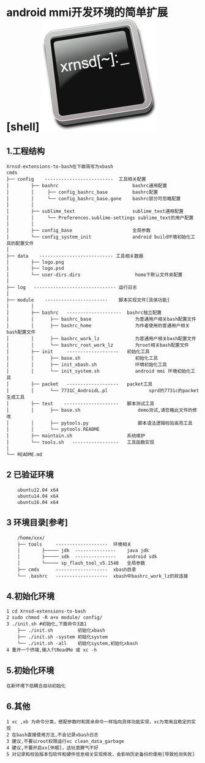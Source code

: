 android mmi开发环境的简单扩展[shell]
![Logo](data/logo.png)
=====
1.工程结构
----------
    Xrnsd-extensions-to-bash在下面简写为xbash
    cmds
    ├── config    -------------------------  工具相关配置
    │        ├── bashrc                           bashrc通用配置
    │        │     ├── config_bashrc_base         bashrc配置
    │        │     └── config_bashrc_base.gone    bashrc部分可忽略配置
    │        │
    │        ├── sublime_text                     sublime_text通用配置
    │        │     └── Preferences.sublime-settings sublime_text的用户配置
    │        │
    │        ├── config_base                      全局参数
    │        └── config_system_init               android build环境初始化工具的配置文件
    │
    ├── data    --------------------------- 工具相关数据
    │        ├── logo.png
    │        ├── logo.psd
    │        └── user-dirs.dirs                    home下默认文件夹配置
    │
    ├── log   ------------------------------ 运行日志
    │
    ├── module    -----------------------    脚本实现文件[具体功能]
    │        │
    │        ├── bashrc   --------------------  bashrc独立配置
    │        │      ├── bashrc_base                为普通用户相关bash配置文件
    │        │      ├── bashrc_home                为作者使用的普通用户相关bash配置文件
    │        │      ├── bashrc_work_lz             为普通用户相关bash配置文件
    │        │      └── bashrc_root_work_lz        为root相关bash配置文件
    │        ├── init     -------------------   初始化工具
    │        │      ├── base.sh                    初始化工具
    │        │      ├── init_xbash.sh              环境初始化工具
    │        │      └── init_system.sh             android mmi 环境初始化工具
    │        ├── packet   -------------------   packet工具
    │        │      └── 7731C_AndroidL.pl               sprd的7731c的packet生成工具
    │        ├── test    --------------------   脚本测试工具
    │        │      ├── base.sh                     demo测试,请忽略此文件的修改
    │        │      ├── pytools.py                  脚本语法逻辑校验高亮工具
    │        │      └── pytools.README
    │        ├── maintain.sh                    系统维护
    │        └── tools.sh   -----------------   工具函数实现
    │
    └── README.md

2 已验证环境
----------
        ubuntu12.04 x64
        ubuntu14.04 x64
        ubuntu16.04 x64

3 环境目录[参考]
----------
        /home/xxx/
        ├── tools     -------------------  环境相关
        │        ├───── jdk  ---------------    java jdk
        │        ├───── sdk  ---------------    android sdk
        │        └───── sp_flash_tool_v5.1548   全局参数
        ├── cmds      -------------------  xbash目录
        └── .bashrc   -------------------  xbash中bashrc_work_lz的软连接

4.初始化环境
----------
    1 cd Xrnsd-extensions-to-bash
    2 sudo chmod -R a+x module/ config/
    3 ./init.sh #初始化,下面命令3选1
        ├── ./init.sh         初始化xbash
        ├── ./init.sh -system 初始化system
        └── ./init.sh -all    初始化system,初始化xbash
    4 重开一个终端,输入ftReadMe 或 xc -h

5.初始化环境
----------
    在新环境下低耦合自动初始化

6.其他
----------
    1 xc ,xb 为命令分类，搭配参数时和其余命令一样指向具体功能实现，xc为常用且稳定的实现
    2 在bash直接使用方法,不会记录xbash日志
    3 建议,不要以root权限运行xc clean_data_garbage
    4 建议,不要开启xx[休眠]，这玩意脾气不好
    5 对记录和校验版本包软件和硬件信息相关实现修改，会影响历史备份的使用[导致检测失败]